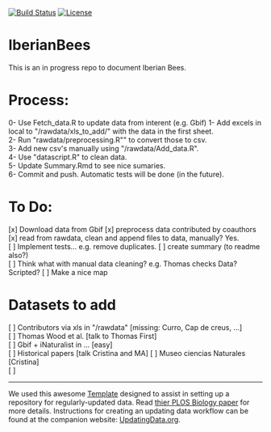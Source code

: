 [![Build Status](https://travis-ci.org/ibartomeus/IberianBees.svg?branch=master)](https://travis-ci.org/ibartomeus/IberianBees)
[![License](http://i.creativecommons.org/p/zero/1.0/88x31.png)](https://raw.githubusercontent.com/ibartomeus/IberianBees/master/LICENSE)

# IberianBees

This is an in progress repo to document Iberian Bees.   

# Process:

0- Use Fetch_data.R to update data from interent (e.g. Gbif)
1- Add excels in local to "/rawdata/xls_to_add/" with the data in the first sheet.  
2- Run "rawdata/preprocessing.R"" to convert those to csv.  
3- Add new csv's manually using "/rawdata/Add_data.R".  
4- Use "datascript.R" to clean data.  
5- Update Summary.Rmd to see nice sumaries.  
6- Commit and push. Automatic tests will be done (in the future).   

# To Do:

  [x] Download data from Gbif
  [x] preprocess data contributed by coauthors 
  [x] read from rawdata, clean and append files to data, manually? Yes.  
  [ ] Implement tests...  e.g. remove duplicates.
  [ ] create summary (to readme also?)  
  [ ] Think what with manual data cleaning? e.g. Thomas checks Data?  Scripted?
  [ ] Make a nice map
  
# Datasets to add

  [ ] Contributors via xls in "/rawdata" [missing: Curro, Cap de creus, ...]   
  [ ] Thomas Wood et al.  [talk to Thomas First]  
  [ ] Gbif + iNaturalist in ... [easy]  
  [ ] Historical papers  [talk Cristina and MA]
  [ ] Museo ciencias Naturales  [Cristina]  
  [ ]   




----------------------
We used this awesome [Template](https://github.com/weecology/livedat) designed to assist in setting up a repository for regularly-updated data. Read [thier PLOS Biology paper](https://doi.org/10.1371/journal.pbio.3000125) for more details. Instructions for creating an updating data workflow can be found at the companion website: [UpdatingData.org](https://www.updatingdata.org/).
